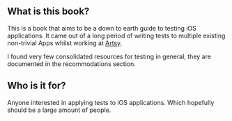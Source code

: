 ## What is this book?

This is a book that aims to be a down to earth guide to testing iOS applications. It came out of a long period of writing tests to multiple existing non-trivial Apps whilst working at [Artsy](http://artsy.net).

I found very few consolidated resources for testing in general, they are documented in the recommodations section.

## Who is it for?

Anyone interested in applying tests to iOS applications. Which hopefully should be a large amount of people.
